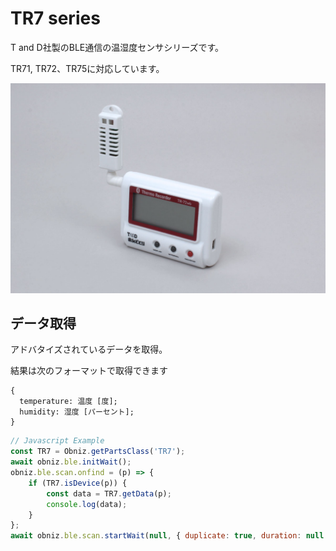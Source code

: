 # TR7 series

T and D社製のBLE通信の温湿度センサシリーズです。

TR71, TR72、TR75に対応しています。

![](./image.jpg)

## データ取得
アドバタイズされているデータを取得。


結果は次のフォーマットで取得できます
```
{
  temperature: 温度 [度];
  humidity: 湿度 [パーセント];
}
```


```javascript
// Javascript Example
const TR7 = Obniz.getPartsClass('TR7');
await obniz.ble.initWait();
obniz.ble.scan.onfind = (p) => {
    if (TR7.isDevice(p)) {
        const data = TR7.getData(p);
        console.log(data);
    }
};
await obniz.ble.scan.startWait(null, { duplicate: true, duration: null });
```

